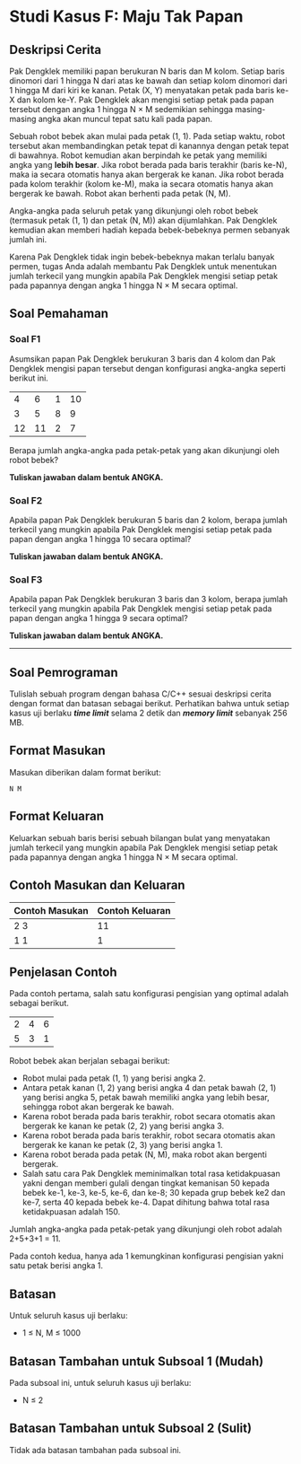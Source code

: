 # Studi Kasus F: Maju Tak Papan

## Deskripsi Cerita

Pak Dengklek memiliki papan berukuran N baris dan M kolom. Setiap baris dinomori dari 1 hingga N dari atas ke bawah dan setiap kolom dinomori dari 1 hingga M dari kiri ke kanan. Petak (X, Y) menyatakan petak pada baris ke-X dan kolom ke-Y. Pak Dengklek akan mengisi setiap petak pada papan tersebut dengan angka 1 hingga N × M sedemikian sehingga masing-masing angka akan muncul tepat satu kali pada papan.

Sebuah robot bebek akan mulai pada petak (1, 1). Pada setiap waktu, robot tersebut akan membandingkan petak tepat di kanannya dengan petak tepat di bawahnya. Robot kemudian akan berpindah ke petak yang memiliki angka yang **lebih besar**. Jika robot berada pada baris terakhir (baris ke-N), maka ia secara otomatis hanya akan bergerak ke kanan. Jika robot berada pada kolom terakhir (kolom ke-M), maka ia secara otomatis hanya akan bergerak ke bawah. Robot akan berhenti pada petak (N, M).

Angka-angka pada seluruh petak yang dikunjungi oleh robot bebek (termasuk petak (1, 1) dan petak (N, M)) akan dijumlahkan. Pak Dengklek kemudian akan memberi hadiah kepada bebek-bebeknya permen sebanyak jumlah ini.

Karena Pak Dengklek tidak ingin bebek-bebeknya makan terlalu banyak permen, tugas Anda adalah membantu Pak Dengklek untuk menentukan jumlah terkecil yang mungkin apabila Pak Dengklek mengisi setiap petak pada papannya dengan angka 1 hingga N × M secara optimal.

## Soal Pemahaman

### Soal F1

Asumsikan papan Pak Dengklek berukuran 3 baris dan 4 kolom dan Pak Dengklek mengisi papan tersebut dengan konfigurasi angka-angka seperti berikut ini.

|    |    |   |    |
|----|----|---|----|
| 4  | 6  | 1 | 10 |
| 3  | 5  | 8 | 9  |
| 12 | 11 | 2 | 7  |


Berapa jumlah angka-angka pada petak-petak yang akan dikunjungi oleh robot bebek?

**Tuliskan jawaban dalam bentuk ANGKA.**

### Soal F2

Apabila papan Pak Dengklek berukuran 5 baris dan 2 kolom, berapa jumlah terkecil yang mungkin apabila Pak Dengklek mengisi setiap petak pada papan dengan angka 1 hingga 10 secara optimal?

**Tuliskan jawaban dalam bentuk ANGKA.**

### Soal F3

Apabila papan Pak Dengklek berukuran 3 baris dan 3 kolom, berapa jumlah terkecil yang mungkin apabila Pak Dengklek mengisi setiap petak pada papan dengan angka 1 hingga 9 secara optimal?

**Tuliskan jawaban dalam bentuk ANGKA.**

<hr />

## Soal Pemrograman

Tulislah sebuah program dengan bahasa C/C++ sesuai deskripsi cerita dengan format dan batasan sebagai berikut. Perhatikan bahwa untuk setiap kasus uji berlaku ***time limit*** selama 2 detik dan ***memory limit*** sebanyak 256 MB.

## Format Masukan

Masukan diberikan dalam format berikut:

```
N M
```

## Format Keluaran

Keluarkan sebuah baris berisi sebuah bilangan bulat yang menyatakan jumlah terkecil yang mungkin apabila Pak Dengklek mengisi setiap petak pada papannya dengan angka 1 hingga N × M secara optimal.

## Contoh Masukan dan Keluaran

| Contoh Masukan | Contoh Keluaran |
|----------------|-----------------|
| 2 3            | 11              |
| 1 1            | 1               |

## Penjelasan Contoh

Pada contoh pertama, salah satu konfigurasi pengisian yang optimal adalah sebagai berikut.

|    |    |   |
|----|----|---|
| 2  | 4  | 6 | 
| 5  | 3  | 1 |

Robot bebek akan berjalan sebagai berikut:

- Robot mulai pada petak (1, 1) yang berisi angka 2. 
- Antara petak kanan (1, 2) yang berisi angka 4 dan petak bawah (2, 1) yang berisi angka 5, petak bawah memiliki angka yang lebih besar, sehingga robot akan bergerak ke bawah. 
- Karena robot berada pada baris terakhir, robot secara otomatis akan bergerak ke kanan ke petak (2, 2) yang berisi angka 3. 
- Karena robot berada pada baris terakhir, robot secara otomatis akan bergerak ke kanan ke petak (2, 3) yang berisi angka 1. 
- Karena robot berada pada petak (N, M), maka robot akan bergenti bergerak.
- Salah satu cara Pak Dengklek meminimalkan total rasa ketidakpuasan yakni dengan memberi gulali dengan tingkat kemanisan 50 kepada bebek ke-1, ke-3, ke-5, ke-6, dan ke-8; 30 kepada grup bebek ke2 dan ke-7, serta 40 kepada bebek ke-4. Dapat dihitung bahwa total rasa ketidakpuasan adalah 150.

Jumlah angka-angka pada petak-petak yang dikunjungi oleh robot adalah 2+5+3+1 = 11.

Pada contoh kedua, hanya ada 1 kemungkinan konfigurasi pengisian yakni satu petak berisi angka 1.

## Batasan

Untuk seluruh kasus uji berlaku:
* 1 ≤ N, M ≤ 1000

## Batasan Tambahan untuk Subsoal 1 (Mudah)

Pada subsoal ini, untuk seluruh kasus uji berlaku:
* N ≤ 2

## Batasan Tambahan untuk Subsoal 2 (Sulit)

Tidak ada batasan tambahan pada subsoal ini.
